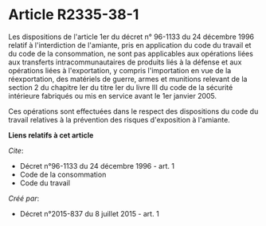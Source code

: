 # Article R2335-38-1

Les dispositions de l'article 1er du décret n° 96-1133 du 24 décembre 1996 relatif à l'interdiction de l'amiante, pris en
application du code du travail et du code de la consommation, ne sont pas applicables aux opérations liées aux transferts
intracommunautaires de produits liés à la défense et aux opérations liées à l'exportation, y compris l'importation en vue de
la réexportation, des matériels de guerre, armes et munitions relevant de la section 2 du chapitre Ier du titre Ier du livre
III du code de la sécurité intérieure fabriqués ou mis en service avant le 1er janvier 2005.

Ces opérations sont effectuées dans le respect des dispositions du code du travail relatives à la prévention des risques
d'exposition à l'amiante.

**Liens relatifs à cet article**

_Cite_:

  - Décret n°96-1133 du 24 décembre 1996 - art. 1
  - Code de la consommation
  - Code du travail

_Créé par_:

  - Décret n°2015-837 du 8 juillet 2015 - art. 1
